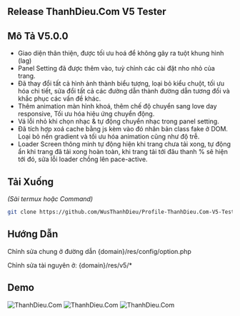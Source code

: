 ## Release ThanhDieu.Com V5 Tester

## Mô Tả V5.0.0

* Giao diện thân thiện, được tối ưu hoá để không gây ra tuột khung hình (lag)
* Panel Setting đã được thêm vào, tuỳ chỉnh các cài đặt nho nhỏ của trang.
* Đã thay đổi tất cả hình ảnh thành biểu tượng, loại bỏ kiểu chuột, tối ưu hóa chi tiết, sửa đổi tất cả các đường dẫn thành đường dẫn tương đối và khắc phục các vấn đề khác.
* Thêm animation màn hình khoá, thêm chế độ chuyển sang love day responsive, Tối ưu hóa hiệu ứng chuyển động.
* Vá lỗi nhỏ khi chọn nhạc & tự động chuyển nhạc trong panel setting.
* Đã tích hợp xoá cache bằng js kèm vào đó nhân bản class fake ở DOM. Loại bỏ nền gradient và tối ưu hóa animation cũng như độ trễ.
* Loader Screen thông minh tự động hiện khi trang chưa tải xong, tự động ẩn khi trang đã tải xong hoàn toàn, khi trang tải tới đâu thanh % sẽ hiện tới đó, sửa lỗi loader chồng lên pace-active.


## Tải Xuống

_(Sài termux hoặc Command)_

```sh
git clone https://github.com/WusThanhDieu/Profile-ThanhDieu.Com-V5-Tester.git
```

## Hướng Dẫn

Chỉnh sửa chung ở đường dẫn {domain}/res/config/option.php

Chỉnh sửa tài nguyên ở: {domain}/res/v5/*

## Demo
![ThanhDieu.Com](https://i.imgur.com/urmLd6H.png)
![ThanhDieu.Com](https://i.imgur.com/tOWfTBQ.png)
![ThanhDieu.Com](https://i.imgur.com/jjvyIvG.png)
